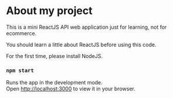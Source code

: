 # About my project

This is a mini ReactJS API web application just for learning, not for ecommerce.

You should learn a little about ReactJS before using this code.

For the first time, please install NodeJS.

### `npm start`

Runs the app in the development mode.\
Open [http://localhost:3000](http://localhost:3000) to view it in your browser.

